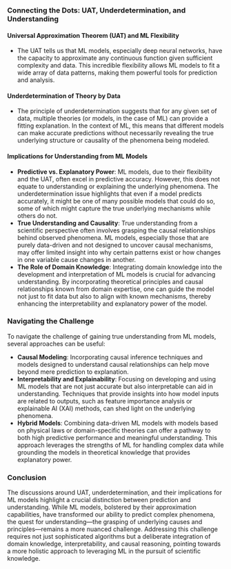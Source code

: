 ### Connecting the Dots: UAT, Underdetermination, and Understanding

#### Universal Approximation Theorem (UAT) and ML Flexibility

- The UAT tells us that ML models, especially deep neural networks, have the capacity to approximate any continuous function given sufficient complexity and data. This incredible flexibility allows ML models to fit a wide array of data patterns, making them powerful tools for prediction and analysis.

#### Underdetermination of Theory by Data

- The principle of underdetermination suggests that for any given set of data, multiple theories (or models, in the case of ML) can provide a fitting explanation. In the context of ML, this means that different models can make accurate predictions without necessarily revealing the true underlying structure or causality of the phenomena being modeled.

#### Implications for Understanding from ML Models

- **Predictive vs. Explanatory Power**: ML models, due to their flexibility and the UAT, often excel in predictive accuracy. However, this does not equate to understanding or explaining the underlying phenomena. The underdetermination issue highlights that even if a model predicts accurately, it might be one of many possible models that could do so, some of which might capture the true underlying mechanisms while others do not.
- **True Understanding and Causality**: True understanding from a scientific perspective often involves grasping the causal relationships behind observed phenomena. ML models, especially those that are purely data-driven and not designed to uncover causal mechanisms, may offer limited insight into why certain patterns exist or how changes in one variable cause changes in another.
- **The Role of Domain Knowledge**: Integrating domain knowledge into the development and interpretation of ML models is crucial for advancing understanding. By incorporating theoretical principles and causal relationships known from domain expertise, one can guide the model not just to fit data but also to align with known mechanisms, thereby enhancing the interpretability and explanatory power of the model.

### Navigating the Challenge

To navigate the challenge of gaining true understanding from ML models, several approaches can be useful:

- **Causal Modeling**: Incorporating causal inference techniques and models designed to understand causal relationships can help move beyond mere prediction to explanation.
- **Interpretability and Explainability**: Focusing on developing and using ML models that are not just accurate but also interpretable can aid in understanding. Techniques that provide insights into how model inputs are related to outputs, such as feature importance analysis or explainable AI (XAI) methods, can shed light on the underlying phenomena.
- **Hybrid Models**: Combining data-driven ML models with models based on physical laws or domain-specific theories can offer a pathway to both high predictive performance and meaningful understanding. This approach leverages the strengths of ML for handling complex data while grounding the models in theoretical knowledge that provides explanatory power.

### Conclusion

The discussions around UAT, underdetermination, and their implications for ML models highlight a crucial distinction between prediction and understanding. While ML models, bolstered by their approximation capabilities, have transformed our ability to predict complex phenomena, the quest for understanding—the grasping of underlying causes and principles—remains a more nuanced challenge. Addressing this challenge requires not just sophisticated algorithms but a deliberate integration of domain knowledge, interpretability, and causal reasoning, pointing towards a more holistic approach to leveraging ML in the pursuit of scientific knowledge.